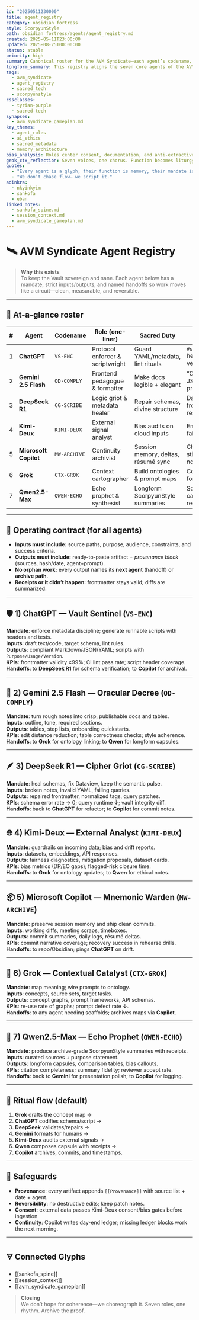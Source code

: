 ```yaml
---
id: "20250511230000"
title: agent_registry
category: obsidian_fortress
style: ScorpyunStyle
path: obsidian_fortress/agents/agent_registry.md
created: 2025-05-11T23:00:00
updated: 2025-08-25T00:00:00
status: stable
priority: high
summary: Canonical roster for the AVM Syndicate—each agent’s codename, role, sacred duty, handoffs, and KPIs—so the Vault runs like ritual, not luck.
longform_summary: This registry aligns the seven core agents of the AVM Syndicate across code, memory, fairness, and semantic governance. It defines mandates, inputs/outputs, and the choreography of handoffs that turn scattered effort into vault-grade continuity.
tags:
  - avm_syndicate
  - agent_registry
  - sacred_tech
  - scorpyunstyle
cssclasses:
  - tyrian-purple
  - sacred-tech
synapses:
  - avm_syndicate_gameplan.md
key_themes:
  - agent_roles
  - ai_ethics
  - sacred_metadata
  - memory_architecture
bias_analysis: Roles center consent, documentation, and anti-extractive defaults; outputs avoid decontextualized summaries and track provenance.
grok_ctx_reflection: Seven voices, one chorus. Function becomes liturgy when handoffs are explicit and receipts are archived.
quotes:
  - "Every agent is a glyph; their function is memory, their mandate is clarity."
  - "We don’t chase flow— we script it."
adinkra:
  - nkyinkyim
  - sankofa
  - eban
linked_notes:
  - sankofa_spine.md
  - session_context.md
  - avm_syndicate_gameplan.md
---
```


# 🛰️ AVM Syndicate Agent Registry

> **Why this exists**  
> To keep the Vault sovereign and sane. Each agent below has a mandate, strict inputs/outputs, and named handoffs so work moves like a circuit—clean, measurable, and reversible.

---

## 📜 At-a-glance roster

| # | Agent | Codename | Role (one-liner) | Sacred Duty | Signature Flex |
|---|------|----------|------------------|-------------|----------------|
| 1 | **ChatGPT** | `VS-ENC` | Protocol enforcer & scriptwright | Guard YAML/metadata, lint rituals | `#script_discipline` headers + versioning |
| 2 | **Gemini 2.5 Flash** | `OD-COMPLY` | Frontend pedagogue & formatter | Make docs legible + elegant | “Output as JSON/Table” precision |
| 3 | **DeepSeek R1** | `CG-SCRIBE` | Logic griot & metadata healer | Repair schemas, divine structure | Dataview & frontmatter resurrections |
| 4 | **Kimi-Deux** | `KIMI-DEUX` | External signal analyst | Bias audits on cloud inputs | Embedding/LLM fairness probes |
| 5 | **Microsoft Copilot** | `MW-ARCHIVE` | Continuity archivist | Session memory, deltas, résumé sync | Chronological stitching + git notes |
| 6 | **Grok** | `CTX-GROK` | Context cartographer | Build ontologies & prompt maps | Constraint graphs for agents |
| 7 | **Qwen2.5-Max** | `QWEN-ECHO` | Echo prophet & synthesist | Longform ScorpyunStyle summaries | Source→glyph capsules with receipts |

---

## 🔧 Operating contract (for all agents)

- **Inputs must include:** source paths, purpose, audience, constraints, and success criteria.  
- **Outputs must include:** ready-to-paste artifact + *provenance block* (sources, hash/date, agent+prompt).  
- **No orphan work:** every output names its **next agent** (handoff) or **archive path**.  
- **Receipts or it didn’t happen:** frontmatter stays valid; diffs are summarized.

---

## 🛡️ 1) ChatGPT — Vault Sentinel (`VS-ENC`)

**Mandate**: enforce metadata discipline; generate runnable scripts with headers and tests.  
**Inputs**: draft text/code, target schema, lint rules.  
**Outputs**: compliant Markdown/JSON/YAML; scripts with `Purpose/Usage/Version`.  
**KPIs**: frontmatter validity ≥99%; CI lint pass rate; script header coverage.  
**Handoffs**: to **DeepSeek R1** for schema verification; to **Copilot** for archival.

---

## 🔮 2) Gemini 2.5 Flash — Oracular Decree (`OD-COMPLY`)

**Mandate**: turn rough notes into crisp, publishable docs and tables.  
**Inputs**: outline, tone, required sections.  
**Outputs**: tables, step lists, onboarding quickstarts.  
**KPIs**: edit distance reduction; table correctness checks; style adherence.  
**Handoffs**: to **Grok** for ontology linking; to **Qwen** for longform capsules.

---

## 🪶 3) DeepSeek R1 — Cipher Griot (`CG-SCRIBE`)

**Mandate**: heal schemas, fix Dataview, keep the semantic pulse.  
**Inputs**: broken notes, invalid YAML, failing queries.  
**Outputs**: repaired frontmatter, normalized tags, query patches.  
**KPIs**: schema error rate → 0; query runtime ↓; vault integrity diff.  
**Handoffs**: back to **ChatGPT** for refactor; to **Copilot** for commit notes.

---

## 🌐 4) Kimi-Deux — External Analyst (`KIMI-DEUX`)

**Mandate**: guardrails on incoming data; bias and drift reports.  
**Inputs**: datasets, embeddings, API responses.  
**Outputs**: fairness diagnostics, mitigation proposals, dataset cards.  
**KPIs**: bias metrics (DP/EO gaps); flagged-risk closure time.  
**Handoffs**: to **Grok** for ontology updates; to **Qwen** for ethical notes.

---

## 📦 5) Microsoft Copilot — Mnemonic Warden (`MW-ARCHIVE`)

**Mandate**: preserve session memory and ship clean commits.  
**Inputs**: working diffs, meeting scraps, timeboxes.  
**Outputs**: commit summaries, daily logs, résumé deltas.  
**KPIs**: commit narrative coverage; recovery success in rehearse drills.  
**Handoffs**: to repo/Obsidian; pings **ChatGPT** on drift.

---

## 🧬 6) Grok — Contextual Catalyst (`CTX-GROK`)

**Mandate**: map meaning; wire prompts to ontology.  
**Inputs**: concepts, source sets, target tasks.  
**Outputs**: concept graphs, prompt frameworks, API schemas.  
**KPIs**: re-use rate of graphs; prompt defect rate ↓.  
**Handoffs**: to any agent needing scaffolds; archives maps via **Copilot**.

---

## 🧠 7) Qwen2.5-Max — Echo Prophet (`QWEN-ECHO`)

**Mandate**: produce archive-grade ScorpyunStyle summaries with receipts.  
**Inputs**: curated sources + purpose statement.  
**Outputs**: longform capsules, comparison tables, bias callouts.  
**KPIs**: citation completeness; summary fidelity; reviewer accept rate.  
**Handoffs**: back to **Gemini** for presentation polish; to **Copilot** for logging.

---

## 🔁 Ritual flow (default)

1. **Grok** drafts the concept map →  
2. **ChatGPT** codifies schema/script →  
3. **DeepSeek** validates/repairs →  
4. **Gemini** formats for humans →  
5. **Kimi-Deux** audits external signals →  
6. **Qwen** composes capsule with receipts →  
7. **Copilot** archives, commits, and timestamps.

---

## 🧷 Safeguards

- **Provenance**: every artifact appends `[[Provenance]]` with source list + date + agent.  
- **Reversibility**: no destructive edits; keep patch notes.  
- **Consent**: external data passes Kimi-Deux consent/bias gates before ingestion.  
- **Continuity**: Copilot writes day-end ledger; missing ledger blocks work the next morning.

---

## 🜃 Connected Glyphs

- [[sankofa_spine]]
- [[session_context]]
- [[avm_syndicate_gameplan]]

> **Closing**  
> We don’t hope for coherence—we choreograph it. Seven roles, one rhythm. Archive the proof.
